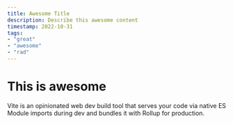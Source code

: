 ```yaml
---
title: Awesome Title
description: Describe this awesome content
timestamp: 2022-10-31
tags:
- "great"
- "awesome"
- "rad"
---
```


# This is awesome
Vite is an opinionated web dev build tool that serves your code via native ES Module imports during dev and bundles it with Rollup for production.
